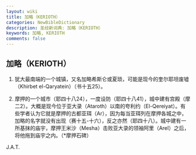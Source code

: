 ```yaml
---
layout: wiki
title: 加略（KERIOTH）
categories: NewBibleDictionary
description: 圣经新词典: 加略（KERIOTH）
keywords: 加略, KERIOTH
comments: false
---
```


## 加略（KERIOTH）

1. 犹大最南端的一个城镇，又名加略希斯仑或夏琐，可能是现今的奎尔耶坦废墟（Khirbet el-Qaryatein）（书十五25）。

2. 摩押的一个城市（耶四十八24），一度设防（耶四十八41），城中建有宫殿（摩二2）。大概是现今位于亚大录（Ataroth）以南的夸利约（El-Qereiyat）。有些学者认为它就是摩押的古都亚珥（Ar），因为每当亚珥列在摩押各城之中，加略的名字就没有出现（赛十五-十六），反之亦然（耶四十八）。城中建有一所基抹的庙宇，摩押王米沙（Mesha）击败亚大录的领袖阿里（Arel）之后，将他拖到庙宇之内。（*摩押石碑）

J.A.T.








